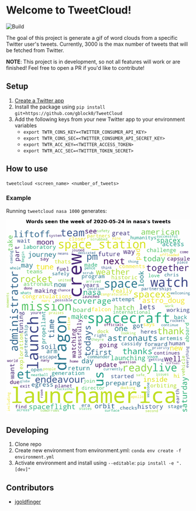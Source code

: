 # Welcome to TweetCloud!

![Build](https://github.com/gblock0/TweetCloud/workflows/BuildAndRunTests/badge.svg)


The goal of this project is generate a gif of word clouds from a specific Twitter user's tweets. Currently, 3000 is the max number of tweets that will be fetched from Twitter.

**NOTE**: This project is in development, so not all features will work or are finished! Feel free to open a PR if you'd like to contribute!

## Setup

1. [Create a Twitter app](https://developer.twitter.com/en/apps)
1. Install the package using `pip install git+https://github.com/gblock0/TweetCloud`
1. Add the following keys from your new Twitter app to your environment variables
   - `export TWTR_CONS_KEY=<TWITTER_CONSUMER_API_KEY>`
   - `export TWTR_CONS_SEC=<TWITTER_CONSUMER_API_SECRET_KEY>`
   - `export TWTR_ACC_KEY=<TWITTER_ACCESS_TOKEN>`
   - `export TWTR_ACC_SEC=<TWITTER_TOKEN_SECRET>`

## How to use

`tweetcloud <screen_name> <number_of_tweets>`

### Example

Running `tweetcloud nasa 1000` generates:

![TweetCloud Demo](nasa-2020-05-24-to-2020-07-26.gif)

## Developing

1. Clone repo
1. Create new environment from environment.yml: `conda env create -f environment.yml`
1. Activate environment and install using `--editable`: `pip install -e ".[dev]"`

## Contributors

- [jgoldfinger](https://github.com/jgoldfinger)
